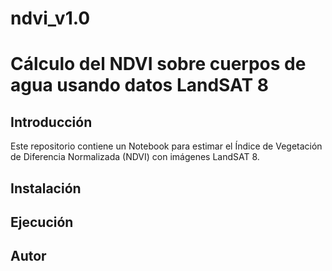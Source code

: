 # ndvi_v1.0
# Cálculo del NDVI sobre cuerpos de agua usando datos LandSAT 8
## Introducción
Este repositorio contiene un Notebook para estimar el Índice de Vegetación de Diferencia Normalizada (NDVI) con imágenes LandSAT 8.
## Instalación

## Ejecución

## Autor

